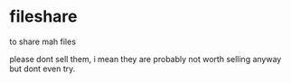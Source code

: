 # fileshare
to share mah files

please dont sell them, i mean they are probably not worth selling anyway but dont even try.
